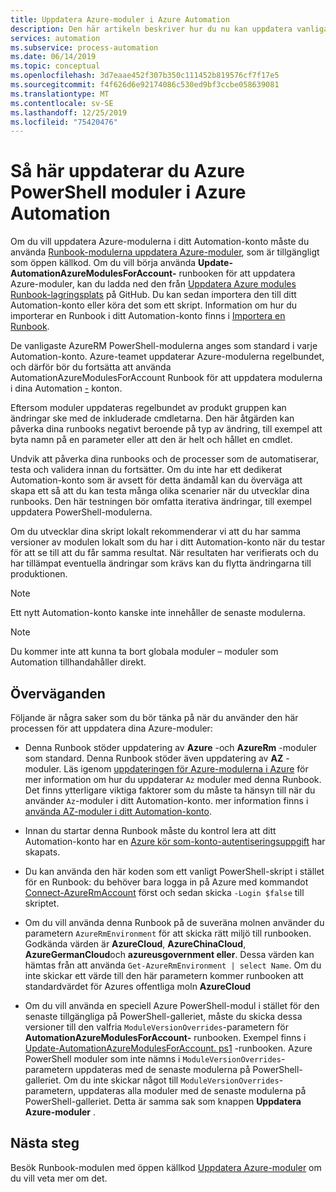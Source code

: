 ```yaml
---
title: Uppdatera Azure-moduler i Azure Automation
description: Den här artikeln beskriver hur du nu kan uppdatera vanliga Azure PowerShell-moduler som tillhandahålls som standard i Azure Automation.
services: automation
ms.subservice: process-automation
ms.date: 06/14/2019
ms.topic: conceptual
ms.openlocfilehash: 3d7eaae452f307b350c111452b819576cf7f17e5
ms.sourcegitcommit: f4f626d6e92174086c530ed9bf3ccbe058639081
ms.translationtype: MT
ms.contentlocale: sv-SE
ms.lasthandoff: 12/25/2019
ms.locfileid: "75420476"
---
```

# <a name="how-to-update-azure-powershell-modules-in-azure-automation"></a>Så här uppdaterar du Azure PowerShell moduler i Azure Automation

Om du vill uppdatera Azure-modulerna i ditt Automation-konto måste du använda [Runbook-modulerna uppdatera Azure-moduler](https://github.com/Microsoft/AzureAutomation-Account-Modules-Update), som är tillgängligt som öppen källkod. Om du vill börja använda **Update-AutomationAzureModulesForAccount-** runbooken för att uppdatera Azure-moduler, kan du ladda ned den från [Uppdatera Azure modules Runbook-lagringsplats](https://github.com/Microsoft/AzureAutomation-Account-Modules-Update) på GitHub. Du kan sedan importera den till ditt Automation-konto eller köra det som ett skript. Information om hur du importerar en Runbook i ditt Automation-konto finns i [Importera en Runbook](manage-runbooks.md#import-a-runbook).

De vanligaste AzureRM PowerShell-modulerna anges som standard i varje Automation-konto. Azure-teamet uppdaterar Azure-modulerna regelbundet, och därför bör du fortsätta att använda AutomationAzureModulesForAccount Runbook för att uppdatera modulerna i dina Automation [-](https://github.com/Microsoft/AzureAutomation-Account-Modules-Update) konton.

Eftersom moduler uppdateras regelbundet av produkt gruppen kan ändringar ske med de inkluderade cmdletarna. Den här åtgärden kan påverka dina runbooks negativt beroende på typ av ändring, till exempel att byta namn på en parameter eller att den är helt och hållet en cmdlet.

Undvik att påverka dina runbooks och de processer som de automatiserar, testa och validera innan du fortsätter. Om du inte har ett dedikerat Automation-konto som är avsett för detta ändamål kan du överväga att skapa ett så att du kan testa många olika scenarier när du utvecklar dina runbooks. Den här testningen bör omfatta iterativa ändringar, till exempel uppdatera PowerShell-modulerna.

Om du utvecklar dina skript lokalt rekommenderar vi att du har samma versioner av modulen lokalt som du har i ditt Automation-konto när du testar för att se till att du får samma resultat. När resultaten har verifierats och du har tillämpat eventuella ändringar som krävs kan du flytta ändringarna till produktionen.

> [!NOTE]
> Ett nytt Automation-konto kanske inte innehåller de senaste modulerna.

> [!NOTE]
> Du kommer inte att kunna ta bort globala moduler – moduler som Automation tillhandahåller direkt.

## <a name="considerations"></a>Överväganden

Följande är några saker som du bör tänka på när du använder den här processen för att uppdatera dina Azure-moduler:

* Denna Runbook stöder uppdatering av **Azure** -och **AzureRm** -moduler som standard. Denna Runbook stöder även uppdatering av **AZ** -moduler. Läs igenom [uppdateringen för Azure-modulerna i Azure](https://github.com/microsoft/AzureAutomation-Account-Modules-Update/blob/master/README.md) för mer information om hur du uppdaterar `Az` moduler med denna Runbook. Det finns ytterligare viktiga faktorer som du måste ta hänsyn till när du använder `Az`-moduler i ditt Automation-konto. mer information finns i [använda AZ-moduler i ditt Automation-konto](az-modules.md).

* Innan du startar denna Runbook måste du kontrol lera att ditt Automation-konto har en [Azure kör som-konto-autentiseringsuppgift](manage-runas-account.md) har skapats.

* Du kan använda den här koden som ett vanligt PowerShell-skript i stället för en Runbook: du behöver bara logga in på Azure med kommandot [Connect-AzureRmAccount](/powershell/module/azurerm.profile/connect-azurermaccount) först och sedan skicka `-Login $false` till skriptet.

* Om du vill använda denna Runbook på de suveräna molnen använder du parametern `AzureRmEnvironment` för att skicka rätt miljö till runbooken.  Godkända värden är **AzureCloud**, **AzureChinaCloud**, **AzureGermanCloud**och **azureusgovernment eller**. Dessa värden kan hämtas från att använda `Get-AzureRmEnvironment | select Name`. Om du inte skickar ett värde till den här parametern kommer runbooken att standardvärdet för Azures offentliga moln **AzureCloud**

* Om du vill använda en speciell Azure PowerShell-modul i stället för den senaste tillgängliga på PowerShell-galleriet, måste du skicka dessa versioner till den valfria `ModuleVersionOverrides`-parametern för **AutomationAzureModulesForAccount-** runbooken. Exempel finns i [Update-AutomationAzureModulesForAccount. ps1](https://github.com/Microsoft/AzureAutomation-Account-Modules-Update/blob/master/Update-AutomationAzureModulesForAccount.ps1
) -runbooken. Azure PowerShell moduler som inte nämns i `ModuleVersionOverrides`-parametern uppdateras med de senaste modulerna på PowerShell-galleriet. Om du inte skickar något till `ModuleVersionOverrides`-parametern, uppdateras alla moduler med de senaste modulerna på PowerShell-galleriet. Detta är samma sak som knappen **Uppdatera Azure-moduler** .

## <a name="next-steps"></a>Nästa steg

Besök Runbook-modulen med öppen källkod [Uppdatera Azure-moduler](https://github.com/Microsoft/AzureAutomation-Account-Modules-Update) om du vill veta mer om det.
